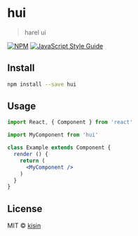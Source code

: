 # hui

> harel ui

[![NPM](https://img.shields.io/npm/v/hui.svg)](https://www.npmjs.com/package/hui) [![JavaScript Style Guide](https://img.shields.io/badge/code_style-standard-brightgreen.svg)](https://standardjs.com)

## Install

```bash
npm install --save hui
```

## Usage

```jsx
import React, { Component } from 'react'

import MyComponent from 'hui'

class Example extends Component {
  render () {
    return (
      <MyComponent />
    )
  }
}
```

## License

MIT © [kisin](https://github.com/kisin)
